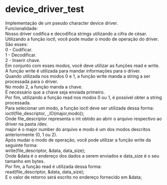 # device_driver_test  
Implementação de um pseudo character device driver.  
Funcionalidade:  
Nosso driver codifica e decodifica strings utilizando a cifra de césar.  
Utilizando a função ioctl, você pode mudar o modo de operação do driver.  
São esses:  
0 - Codificar.  
1 - Decodificar.  
2 - Inserir chave.  
Em conjunto com esses modos, você deve utilizar as funções read e write.  
A função write é utilizada para mandar informações para o driver.  
Quando utilizada nos modos 0 e 1, a função write manda a string a ser processada para o driver.  
No modo 2, a função manda a chave.  
É necessário que a chave seja enviada primeiro.  
Por fim, utilizando a função read nos modos 0 ou 1, é possível obter a string processada.  
Para selecionar um modo, a função ioctl deve ser utilizada dessa forma:  
ioctl(file_descriptor, _IO(major,modo));  
Onde file_descriptor representa o int obtido ao abrir o arquivo respectivo ao driver na pasta /dev.  
major é o major number do arquivo e modo é um dos modos descritos anteriormente (0, 1 ou 2).  
Após mudar o modo de operação, você pode utilizar a função write da seguinte forma:  
write(file_descriptor, &data, data_size);  
Onde &data é o endereço dos dados a serem enviados e data_size é o seu tamanho em bytes.  
Por fim, a função read é utilizada dessa forma:  
read(file_descriptor, &data, data_size);  
E o valor de retorno será escrito no endereço fornecido em &data;  
